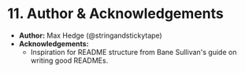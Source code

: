﻿# 11. Author & Acknowledgements

*   **Author:** Max Hedge (@stringandstickytape)
*   **Acknowledgements:**
    *   Inspiration for README structure from Bane Sullivan's guide on writing good READMEs.